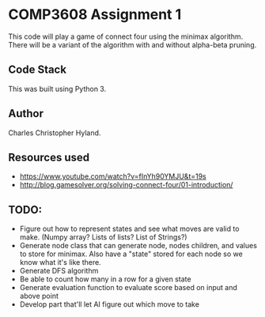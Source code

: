 # COMP3608 Assignment 1
This code will play a game of connect four using the minimax algorithm. There will be a variant of 
the algorithm with and without alpha-beta pruning.

## Code Stack
This was built using Python 3.

## Author
Charles Christopher Hyland.

## Resources used
- https://www.youtube.com/watch?v=fInYh90YMJU&t=19s
- http://blog.gamesolver.org/solving-connect-four/01-introduction/

## TODO:
- Figure out how to represent states and see what moves are valid to make. (Numpy array? Lists of lists? List of Strings?)
- Generate node class that can generate node, nodes children, and values to store for minimax. Also have a "state" stored for each node so we know what it's like there. 
- Generate DFS algorithm
- Be able to count how many in a row for a given state
- Generate evaluation function to evaluate score based on input and above point
- Develop part that'll let AI figure out which move to take 